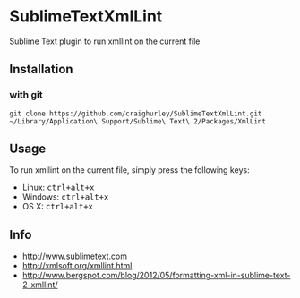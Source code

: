 SublimeTextXmlLint
==================

Sublime Text plugin to run xmllint on the current file

## Installation
### with git
    git clone https://github.com/craighurley/SublimeTextXmlLint.git ~/Library/Application\ Support/Sublime\ Text\ 2/Packages/XmlLint

## Usage
To run xmllint on the current file, simply press the following keys:

- Linux: <kbd>ctrl+alt+x</kbd>
- Windows: <kbd>ctrl+alt+x</kbd>
- OS X: <kbd>ctrl+alt+x</kbd>

## Info

- http://www.sublimetext.com
- http://xmlsoft.org/xmllint.html
- http://www.bergspot.com/blog/2012/05/formatting-xml-in-sublime-text-2-xmllint/
